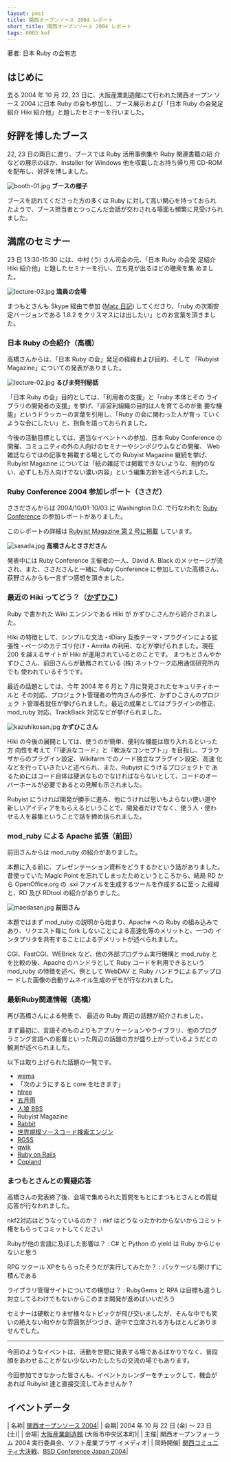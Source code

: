 ```yaml
---
layout: post
title: 関西オープンソース 2004 レポート
short_title: 関西オープンソース 2004 レポート
tags: 0003 kof
---
```



著者: 日本 Ruby の会有志

## はじめに

去る 2004 年 10 月 22, 23 日に、大阪産業創造館にて行われた関西オープン
ソース 2004 に日本 Ruby の会も参加し、ブース展示および「日本 Ruby の会発足
紹介 Hiki 紹介他」と題したセミナーを行いました。

## 好評を博したブース

22, 23 日の両日に渡り、ブースでは Ruby 活用事例集や Ruby 関連書籍の紹
介などの展示のほか、Installer for Windows 他を収載したお持ち帰り用
CD-ROM を配布し、好評を博しました。

![booth-01.jpg]({{site.baseurl}}/images/0003-kof-report/booth-01.jpg) __ブースの様子__

ブースを訪れてくださった方の多くは Ruby に対して高い関心を持っておられ
たようで、ブース担当者とつっこんだ会話が交わされる場面も頻繁に見受けられ
ました。

## 満席のセミナー

23 日 13:30-15:30 には、中村 (う) さん司会の元、「日本 Ruby の会発
足紹介 Hiki 紹介他」と題したセミナーを行い、立ち見が出るほどの聴衆を集
めました。

![lecture-03.jpg]({{site.baseurl}}/images/0003-kof-report/lecture-03.jpg)
__満員の会場__

まつもとさんも Skype 経由で参加 ([Matz 日記](http://www.rubyist.net/~matz/20041023.html#p01)) してくださり、「ruby の次期安定バージョンである 1.8.2 をクリスマスには出したい」とのお言葉を頂きました。

### 日本 Ruby の会紹介（高橋）

高橋さんからは、「日本 Ruby の会」発足の経緯および目的、そして
「Rubyist Magazine」についての発表がありました。

![lecture-02.jpg]({{site.baseurl}}/images/0003-kof-report/lecture-02.jpg)
__るびま発刊秘話__

「日本 Ruby の会」目的としては、「利用者の支援」と「ruby 本体とその
ライブラリの開発者の支援」を挙げ、「非営利組織の目的は人を育てるのが重
要な機能」というドラッカーの言葉を引用し、「Ruby の会に関わった人が育っ
ていくような会にしたい」と、抱負を語っておられました。

今後の活動目標としては、適当なイベントへの参加、日本 Ruby Conference
の開催、コミュニティの外の人向けのセミナーやシンポジウムなどの開催、
Web 雑誌ならではの記事を掲載する場としての Rubyist Magazine 継続を挙げ、
Rubyist Magazine については「紙の雑誌では掲載できないような、制約のな
い、必ずしも万人向けでない濃い内容」という編集方針を述べられました。

### Ruby Conference 2004 参加レポート（ささだ）

ささださんからは 2004/10/01-10/03 に Washington D.C. で行なわれた
[Ruby Conference](http://www.rubycentral.org/conference/)
の参加レポートがありました。

このレポートの詳細は
[Rubyist Magazine 第 2 号に掲載](http://jp.rubyist.net/magazine/?0002-RubyConf2004Report)
しています。

![sasada.jpg]({{site.baseurl}}/images/0003-kof-report/sasada.jpg)
__高橋さんとささださん__

発表中には Ruby Conference 主催者の一人、David A. Black のメッセージが流され、また、ささださんと一緒に Ruby Conference
に参加していた高橋さん、荻野さんからも一言ずつ感想を頂きました。

### 最近の Hiki ってどう？（[かずひこ](http://kazuhiko.tdiary.net/20041023.html#p01)）

Ruby で書かれた Wiki エンジンである Hiki が かずひこさんから紹介されました。

Hiki の特徴として、シンプルな文法・tDiary 互換テーマ・プラグインによる拡
張性・ページのカテゴリ付け・Amrita の利用、などが挙げられました。現在
200 を越えるサイトが Hiki が運用されているとのことです。
まつもとさんやかずひこさん、前田さんらが勤務されている (株) ネットワーク応用通信研究所内でも
使われているそうです。

最近の話題としては、今年 2004 年 6 月と 7 月に発見されたセキュリティホールと
その対応、プロジェクト管理者の竹内さんの多忙、かずひこさんのプロジェク
ト管理者就任が挙げられました。最近の成果としてはプラグインの修正、
mod_ruby 対応、TrackBack 対応などが挙げられました。

![kazuhikosan.jpg]({{site.baseurl}}/images/0003-kof-report/kazuhikosan.jpg)
__かずひこさん__

Hiki の今後の展開としては、使うのが簡単、便利な機能は取り入れるといった方
向性を考えて「『硬派なコード』と『軟派なコンセプト』」を目指し、ブラウ
ザからのプラグイン設定、Wikifarm でのノード独立なプラグイン設定、高速
化などを行っていきたいと述べられ、また、Rubyist にうけるプロジェクトで
あるためにはコード自体は硬派なものでなければならないとして、コードのオー
バーホールが必要であるとの見解も示されました。

Rubyist にうければ開発が勝手に進み、他にうければ思いもよらない使い道や
新しいアイディアをもらえるということで、開発者だけでなく、使う人・使わ
せる人を募集ということで話を締め括られました。

### mod_ruby による Apache 拡張（[前田](http://shugo.net/jit/20041023.html#p03)）

前田さんからは mod_ruby の紹介がありました。

本題に入る前に、プレゼンテーション資料をどうするかという話がありました。
昔使っていた Magic Point を忘れてしまったためというところから、結局
RD から OpenOffice.org の .sxi ファイルを生成するツールを作成するに至っ
た経緯と、RD 及び RDtool の紹介がありました。

![maedasan.jpg]({{site.baseurl}}/images/0003-kof-report/maedasan.jpg)
__前田さん__

本題ではまず mod_ruby の説明から始まり、Apache への Ruby の組み込みで
あり、リクエスト毎に fork しないことによる高速化等のメリットと、一つの
インタプリタを共有することによるデメリットが述べられました。

CGI、FastCGI、WEBrick など、他の外部プログラム実行機構と mod_ruby と
を比較の後、Apache のハンドラとして Ruby コードを利用できるという
mod_ruby の特徴を述べ、例として WebDAV と Ruby ハンドラによるアップロー
ドした画像の自動サムネイル生成のデモが行なわれました。

### 最新Ruby関連情報（高橋）

再び高橋さんによる発表で、
最近の Ruby 周辺の話題が紹介されました。

まず最初に、言語そのものよりもアプリケーションやライブラリ、他のプログ
ラミング言語への影響といった周辺の話題の方が盛り上がっているようだとの
観測が述べられました。

以下は取り上げられた話題の一覧です。

* [wema](http://www.mikihoshi.com/wema/)
* 「次のようにすると core を吐きます」
* [htree](http://raa.ruby-lang.org/project/htree/)
* [五月雨](http://cvs.m17n.org/viewcvs/ruby/samidare/)
* [人狼 BBS](http://ninjinia.x0.com/wolf/)
* Rubyist Magazine
* [Rabbit](http://raa.ruby-lang.org/project/rabbit/)
* [世界規模ソースコード検索エンジン](http://namazu.org/~satoru/pub/mito2004i/)
* [RGSS](http://www.enterbrain.co.jp/digifami/products/rpgxp/shinkinou.html)
* [qwik](http://qwik.jp/)
* [Ruby on Rails](http://raa.ruby-lang.org/project/rails/)
* [Copland](http://raa.ruby-lang.org/project/copland/)


### まつもとさんとの質疑応答

高橋さんの発表終了後、会場で集められた質問をもとにまつもとさんとの質疑
応答が行なわれました。

nkf2対応はどうなっているのか？
: nkf はどうなったかわからないからコミット権をもらってコミットしてください

Rubyが他の言語に及ぼした影響は？
: C# と Python の yield は Ruby からじゃないと思う

RPG ツクール XPをもらったそうだが実行してみたか？
: パッケージも開けずに積んである

ライブラリ管理サイトについての構想は？
: RubyGems と RPA は目標も違うし対立してるわけでもないからこのまま開発が進めばいいだろう

セミナーは硬軟とりまぜ様々なトピックが飛び交いましたが、そんな中でも笑
いの絶えない和やかな雰囲気がつづき、途中で立席される方もほとんどありま
せんでした。

----
今回のようなイベントは、活動を世間に発表する場であるばかりでなく、普段
顔をあわせることがない少ないわたしたちの交流の場でもあります。

今回参加できなかった皆さんも、イベントカレンダーをチェックして、機会が
あれば Rubyist 達と直接交流してみませんか？

## イベントデータ

| 名称| [関西オープンソース 2004](http://k-of.jp/2004/)|
| 会期| 2004 年 10 月 22 日 (金) 〜 23 日 (土)|
| 会場| [大阪産業創造館](http://www.sansokan.jp/) (大阪市中央区本町)|
| 主催| 関西オープンフォーラム 2004 実行委員会、ソフト産業プラザ イメディオ|
| 同時開催| [関西コミュニティ大決戦](http://kessen.k-of.jp/)、[BSD Conference Japan 2004](http://bsdcon.jp/)|




